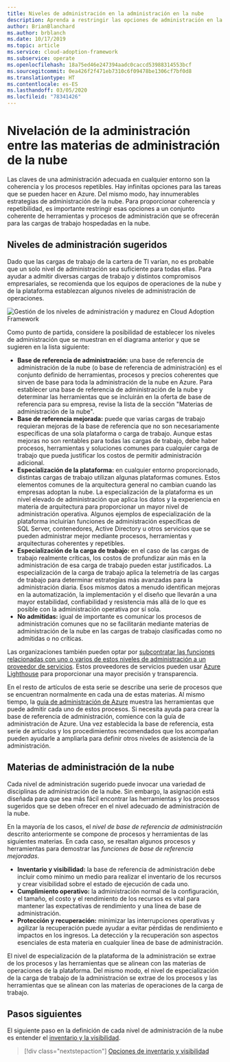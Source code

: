 ```yaml
---
title: Niveles de administración en la administración en la nube
description: Aprenda a restringir las opciones de administración en la nube a un conjunto coherente de procesos y herramientas que pueda ofrecer a las cargas de trabajo hospedadas en la nube.
author: BrianBlanchard
ms.author: brblanch
ms.date: 10/17/2019
ms.topic: article
ms.service: cloud-adoption-framework
ms.subservice: operate
ms.openlocfilehash: 18a75ed46e247394aadc0caccd53988314553bcf
ms.sourcegitcommit: 0ea426f2f471eb7310c6f09478be1306cf7bf0d8
ms.translationtype: HT
ms.contentlocale: es-ES
ms.lasthandoff: 03/05/2020
ms.locfileid: "78341426"
---
```

# <a name="management-leveling-across-cloud-management-disciplines"></a>Nivelación de la administración entre las materias de administración de la nube

Las claves de una administración adecuada en cualquier entorno son la coherencia y los procesos repetibles. Hay infinitas opciones para las tareas que se pueden hacer en Azure. Del mismo modo, hay innumerables estrategias de administración de la nube. Para proporcionar coherencia y repetibilidad, es importante restringir esas opciones a un conjunto coherente de herramientas y procesos de administración que se ofrecerán para las cargas de trabajo hospedadas en la nube.

## <a name="suggested-management-levels"></a>Niveles de administración sugeridos

Dado que las cargas de trabajo de la cartera de TI varían, no es probable que un solo nivel de administración sea suficiente para todas ellas. Para ayudar a admitir diversas cargas de trabajo y distintos compromisos empresariales, se recomienda que los equipos de operaciones de la nube y de la plataforma establezcan algunos niveles de administración de operaciones.

![Gestión de los niveles de administración y madurez en Cloud Adoption Framework](../../_images/manage/cloud-management-maturity.png)

Como punto de partida, considere la posibilidad de establecer los niveles de administración que se muestran en el diagrama anterior y que se sugieren en la lista siguiente:

- **Base de referencia de administración:** una base de referencia de administración de la nube (o base de referencia de administración) es el conjunto definido de herramientas, procesos y precios coherentes que sirven de base para toda la administración de la nube en Azure. Para establecer una base de referencia de administración de la nube y determinar las herramientas que se incluirán en la oferta de base de referencia para su empresa, revise la lista de la sección "Materias de administración de la nube".
- **Base de referencia mejorada:** puede que varias cargas de trabajo requieran mejoras de la base de referencia que no son necesariamente específicas de una sola plataforma o carga de trabajo. Aunque estas mejoras no son rentables para todas las cargas de trabajo, debe haber procesos, herramientas y soluciones comunes para cualquier carga de trabajo que pueda justificar los costos de permitir administración adicional.
- **Especialización de la plataforma:** en cualquier entorno proporcionado, distintas cargas de trabajo utilizan algunas plataformas comunes. Estos elementos comunes de la arquitectura general no cambian cuando las empresas adoptan la nube. La especialización de la plataforma es un nivel elevado de administración que aplica los datos y la experiencia en materia de arquitectura para proporcionar un mayor nivel de administración operativa. Algunos ejemplos de especialización de la plataforma incluirían funciones de administración específicas de SQL Server, contenedores, Active Directory u otros servicios que se pueden administrar mejor mediante procesos, herramientas y arquitecturas coherentes y repetibles.
- **Especialización de la carga de trabajo:** en el caso de las cargas de trabajo realmente críticas, los costos de profundizar aún más en la administración de esa carga de trabajo pueden estar justificados. La especialización de la carga de trabajo aplica la telemetría de las cargas de trabajo para determinar estrategias más avanzadas para la administración diaria. Esos mismos datos a menudo identifican mejoras en la automatización, la implementación y el diseño que llevarán a una mayor estabilidad, confiabilidad y resistencia más allá de lo que es posible con la administración operativa por sí sola.
- **No admitidas:** igual de importante es comunicar los procesos de administración comunes que no se facilitarán mediante materias de administración de la nube en las cargas de trabajo clasificadas como no admitidas o no críticas.

Las organizaciones también pueden optar por [subcontratar las funciones relacionadas con uno o varios de estos niveles de administración a un proveedor de servicios](https://www.microsoft.com/cloud-adoption-framework-offers?ot=manage). Estos proveedores de servicios pueden usar [Azure Lighthouse](https://azure.com/lighthouse) para proporcionar una mayor precisión y transparencia.

En el resto de artículos de esta serie se describe una serie de procesos que se encuentran normalmente en cada una de estas materias.
Al mismo tiempo, la [guía de administración de Azure](../azure-management-guide/index.md) muestra las herramientas que puede admitir cada uno de estos procesos. Si necesita ayuda para crear la base de referencia de administración, comience con la guía de administración de Azure. Una vez establecida la base de referencia, esta serie de artículos y los procedimientos recomendados que los acompañan pueden ayudarle a ampliarla para definir otros niveles de asistencia de la administración.

## <a name="cloud-management-disciplines"></a>Materias de administración de la nube

Cada nivel de administración sugerido puede invocar una variedad de disciplinas de administración de la nube. Sin embargo, la asignación está diseñada para que sea más fácil encontrar las herramientas y los procesos sugeridos que se deben ofrecer en el nivel adecuado de administración de la nube.

En la mayoría de los casos, el *nivel de base de referencia de administración* descrito anteriormente se compone de procesos y herramientas de las siguientes materias. En cada caso, se resaltan algunos procesos y herramientas para demostrar las *funciones de base de referencia mejoradas*.

- **Inventario y visibilidad:** la base de referencia de administración debe incluir como mínimo un medio para realizar el inventario de los recursos y crear visibilidad sobre el estado de ejecución de cada uno.
- **Cumplimiento operativo:** la administración normal de la configuración, el tamaño, el costo y el rendimiento de los recursos es vital para mantener las expectativas de rendimiento y una línea de base de administración.
- **Protección y recuperación:** minimizar las interrupciones operativas y agilizar la recuperación puede ayudar a evitar pérdidas de rendimiento e impactos en los ingresos. La detección y la recuperación son aspectos esenciales de esta materia en cualquier línea de base de administración.

El nivel de especialización de la plataforma de la administración se extrae de los procesos y las herramientas que se alinean con las materias de operaciones de la plataforma. Del mismo modo, el nivel de especialización de la carga de trabajo de la administración se extrae de los procesos y las herramientas que se alinean con las materias de operaciones de la carga de trabajo.

## <a name="next-steps"></a>Pasos siguientes

El siguiente paso en la definición de cada nivel de administración de la nube es entender el [inventario y la visibilidad](./inventory.md).

> [!div class="nextstepaction"]
> [Opciones de inventario y visibilidad](./inventory.md)
